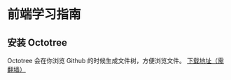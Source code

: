 # 前端学习指南

## 安装 Octotree
Octotree 会在你浏览 Github 的时候生成文件树，方便浏览文件。
[下载地址（需翻墙）](https://chrome.google.com/webstore/detail/octotree/bkhaagjahfmjljalopjnoealnfndnagc?hl=zh-CN])
